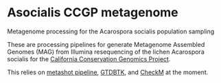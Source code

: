 # Asocialis  CCGP metagenome
Metagenome processing for the Acarospora socialis population sampling

These are processing pipelines for generate Metagenome Assembled Genomes (MAG) from Illumina resequencing of the lichen Acarospora socialis for the [California Conservation Genomics Project](https://www.ccgproject.org/).

This relies on [metashot pipeline](https://metashot.github.io/), [GTDBTK](https://github.com/Ecogenomics/GTDBTk), and [CheckM](https://github.com/Ecogenomics/CheckM) at the moment.
